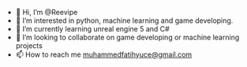 - 👋 Hi, I’m @Reevipe
- 👀 I’m interested in python, machine learning and game developing.
- 🌱 I’m currently learning unreal engine 5 and C#
- 💞️ I’m looking to collaborate on game developing or machine learning projects
- 📫 How to reach me muhammedfatihyuce@gmail.com

<!---
Reevipe/Reevipe is a ✨ special ✨ repository because its `README.md` (this file) appears on your GitHub profile.
You can click the Preview link to take a look at your changes.
--->
